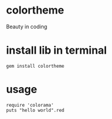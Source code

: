 # colortheme
Beauty in coding
# install lib in terminal 

``` gem install colortheme ```

# usage 
```
require 'colorama'
puts "hello world".red 
```


